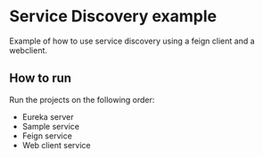 # Service Discovery example

Example of how to use service discovery using a feign client
and a webclient.

## How to run

Run the projects on the following order:
- Eureka server
- Sample service
- Feign service
- Web client service
